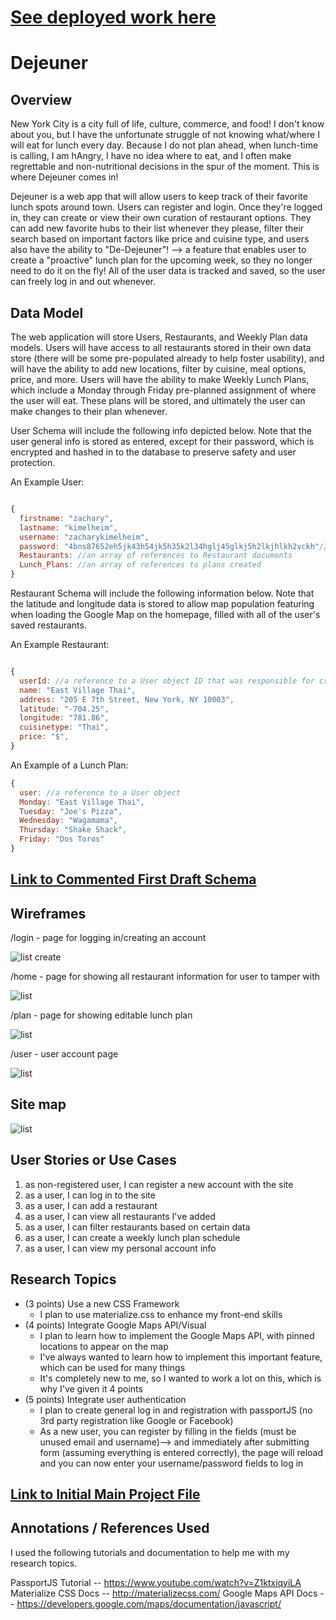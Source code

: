 # [See deployed work here](https://guarded-sands-89367.herokuapp.com/)

# Dejeuner

## Overview

New York City is a city full of life, culture, commerce, and food! I don't know about you, but I have the
unfortunate struggle of not knowing what/where I will eat for lunch every day. Because I do not plan ahead,
when lunch-time is calling, I am hAngry, I have no idea where to eat, and I often make regrettable and non-nutritional decisions in the spur of the moment. This is where Dejeuner comes in!

Dejeuner is a web app that will allow users to keep track of their favorite lunch spots around town. Users can register and login. Once they're logged in, they can create or view their own curation of restaurant options. They can add new favorite hubs to their list whenever they please, filter their search based on important factors like price and cuisine type, and users also have the ability to "De-Dejeuner"! --> a feature that enables user to create a "proactive" lunch plan for the upcoming week, so they no longer need to do it on the fly! All of the user data is tracked and saved, so the user can freely log in and out whenever.


## Data Model

The web application will store Users, Restaurants, and Weekly Plan data models. Users will have access
to all restaurants stored in their own data store (there will be some pre-populated already to help foster usability), and will have the ability to add new locations, filter by cuisine, meal options, price, and more. Users will have the ability to make Weekly Lunch Plans, which include a Monday through Friday pre-planned assignment of where the user will eat. These plans will be stored, and ultimately the user can make changes to their plan whenever.

User Schema will include the following info depicted below. Note that the user general info is stored as entered, except for their password, which is encrypted and hashed in to the database to preserve safety and user protection.

An Example User:

```javascript

{
  firstname: "zachary",
  lastname: "kimelheim",
  username: "zacharykimelheim",
  password: "4bns87652eh5jk43h54jk5h35k2l34hglj45glkj5h2lkjhlkh2vckh"// a password hash,
  Restaurants: //an array of references to Restaurant documents
  Lunch_Plans: //an array of references to plans created
}
```

Restaurant Schema will include the following information below. Note that the latitude and longitude data is stored to allow map population featuring when loading the Google Map on the homepage, filled with all of the user's saved restaurants.  

An Example Restaurant:

```javascript

{
  userId: //a reference to a User object ID that was responsible for creating this restaurant
  name: "East Village Thai",
  address: "205 E 7th Street, New York, NY 10003",
  latitude: "-704.25",
  longitude: "781.86",
  cuisinetype: "Thai",
  price: "$",
}
```

An Example of a Lunch Plan:
```javascript
{
  user: //a reference to a User object
  Monday: "East Village Thai",
  Tuesday: "Joe's Pizza",
  Wednesday: "Wagamama",
  Thursday: "Shake Shack",
  Friday: "Dos Toros"
}
```

## [Link to Commented First Draft Schema](db.js)

## Wireframes

/login - page for logging in/creating an account

![list create](documentation/login.png)

/home - page for showing all restaurant information for user to tamper with

![list](documentation/home.png)

/plan - page for showing editable lunch plan

![list](documentation/plan.png)

/user - user account page

![list](documentation/user.png)

## Site map

![list](documentation/sitemap.png)

## User Stories or Use Cases

1. as non-registered user, I can register a new account with the site
2. as a user, I can log in to the site
3. as a user, I can add a restaurant
4. as a user, I can view all restaurants I've added
5. as a user, I can filter restaurants based on certain data
6. as a user, I can create a weekly lunch plan schedule
7. as a user, I can view my personal account info

## Research Topics

* (3 points) Use a new CSS Framework
    * I plan to use materialize.css to enhance my front-end skills
* (4 points) Integrate Google Maps API/Visual
    * I plan to learn how to implement the Google Maps API, with pinned locations to appear on the map
    * I've always wanted to learn how to implement this important feature, which can be used for many things
    * It's completely new to me, so I wanted to work a lot on this, which is why I've given it 4 points
* (5 points) Integrate user authentication
    * I plan to create general log in and registration with passportJS (no 3rd party registration like Google or Facebook)
    * As a new user, you can register by filling in the fields (must be unused email and username)--> and immediately after submitting form (assuming everything is entered correctly), the page will reload and you can now enter your username/password fields to log in  

## [Link to Initial Main Project File](app.js)


## Annotations / References Used

I used the following tutorials and documentation to help me with my research topics.

PassportJS Tutorial -- https://www.youtube.com/watch?v=Z1ktxiqyiLA
Materialize CSS Docs -- http://materializecss.com/
Google Maps API Docs -- https://developers.google.com/maps/documentation/javascript/
